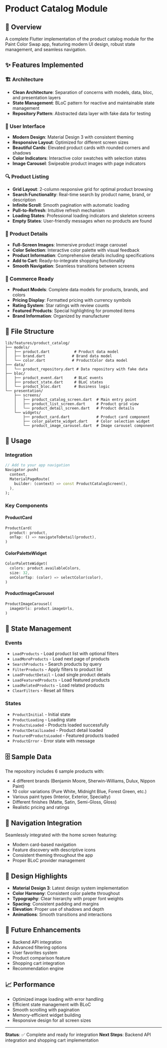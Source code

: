 # Product Catalog Module

## 📱 Overview
A complete Flutter implementation of the product catalog module for the Paint Color Swap app, featuring modern UI design, robust state management, and seamless navigation.

## ✨ Features Implemented

### 🏗️ Architecture
- **Clean Architecture**: Separation of concerns with models, data, bloc, and presentation layers
- **State Management**: BLoC pattern for reactive and maintainable state management
- **Repository Pattern**: Abstracted data layer with fake data for testing

### 🎨 User Interface
- **Modern Design**: Material Design 3 with consistent theming
- **Responsive Layout**: Optimized for different screen sizes
- **Beautiful Cards**: Elevated product cards with rounded corners and shadows
- **Color Indicators**: Interactive color swatches with selection states
- **Image Carousel**: Swipeable product images with page indicators

### 🔍 Product Listing
- **Grid Layout**: 2-column responsive grid for optimal product browsing
- **Search Functionality**: Real-time search by product name, brand, or description
- **Infinite Scroll**: Smooth pagination with automatic loading
- **Pull-to-Refresh**: Intuitive refresh mechanism
- **Loading States**: Professional loading indicators and skeleton screens
- **Empty States**: User-friendly messages when no products are found

### 📱 Product Details
- **Full-Screen Images**: Immersive product image carousel
- **Color Selection**: Interactive color palette with visual feedback
- **Product Information**: Comprehensive details including specifications
- **Add to Cart**: Ready-to-integrate shopping functionality
- **Smooth Navigation**: Seamless transitions between screens

### 🛒 Commerce Ready
- **Product Models**: Complete data models for products, brands, and colors
- **Pricing Display**: Formatted pricing with currency symbols
- **Rating System**: Star ratings with review counts
- **Featured Products**: Special highlighting for promoted items
- **Brand Information**: Organized by manufacturer

## 📂 File Structure

```
lib/features/product_catalog/
├── models/
│   ├── product.dart           # Product data model
│   ├── brand.dart            # Brand data model
│   └── color.dart            # ProductColor data model
├── data/
│   └── product_repository.dart # Data repository with fake data
├── bloc/
│   ├── product_event.dart     # BLoC events
│   ├── product_state.dart     # BLoC states
│   └── product_bloc.dart      # Business logic
└── presentation/
    ├── screens/
    │   ├── product_catalog_screen.dart  # Main entry point
    │   ├── product_list_screen.dart     # Product grid view
    │   └── product_detail_screen.dart   # Product details
    └── widgets/
        ├── product_card.dart            # Product card component
        ├── color_palette_widget.dart    # Color selection widget
        └── product_image_carousel.dart  # Image carousel component
```

## 🚀 Usage

### Integration
```dart
// Add to your app navigation
Navigator.push(
  context,
  MaterialPageRoute(
    builder: (context) => const ProductCatalogScreen(),
  ),
);
```

### Key Components

#### ProductCard
```dart
ProductCard(
  product: product,
  onTap: () => navigateToDetail(product),
)
```

#### ColorPaletteWidget
```dart
ColorPaletteWidget(
  colors: product.availableColors,
  size: 32,
  onColorTap: (color) => selectColor(color),
)
```

#### ProductImageCarousel
```dart
ProductImageCarousel(
  imageUrls: product.imageUrls,
)
```

## 🎯 State Management

### Events
- `LoadProducts` - Load product list with optional filters
- `LoadMoreProducts` - Load next page of products
- `SearchProducts` - Search products by query
- `FilterProducts` - Apply filters to product list
- `LoadProductDetail` - Load single product details
- `LoadFeaturedProducts` - Load featured products
- `LoadRelatedProducts` - Load related products
- `ClearFilters` - Reset all filters

### States
- `ProductInitial` - Initial state
- `ProductLoading` - Loading state
- `ProductsLoaded` - Products loaded successfully
- `ProductDetailLoaded` - Product detail loaded
- `FeaturedProductsLoaded` - Featured products loaded
- `ProductError` - Error state with message

## 🗄️ Sample Data
The repository includes 6 sample products with:
- 4 different brands (Benjamin Moore, Sherwin-Williams, Dulux, Nippon Paint)
- 10 color variations (Pure White, Midnight Blue, Forest Green, etc.)
- Various paint types (Interior, Exterior, Specialty)
- Different finishes (Matte, Satin, Semi-Gloss, Gloss)
- Realistic pricing and ratings

## 🔗 Navigation Integration
Seamlessly integrated with the home screen featuring:
- Modern card-based navigation
- Feature discovery with descriptive icons
- Consistent theming throughout the app
- Proper BLoC provider management

## 🎨 Design Highlights
- **Material Design 3**: Latest design system implementation
- **Color Harmony**: Consistent color palette throughout
- **Typography**: Clear hierarchy with proper font weights
- **Spacing**: Consistent padding and margins
- **Elevation**: Proper use of shadows and depth
- **Animations**: Smooth transitions and interactions

## 🔧 Future Enhancements
- Backend API integration
- Advanced filtering options
- User favorites system
- Product comparison feature
- Shopping cart integration
- Recommendation engine

## 📈 Performance
- Optimized image loading with error handling
- Efficient state management with BLoC
- Smooth scrolling with pagination
- Memory-efficient widget building
- Responsive design for all screen sizes

---

**Status**: ✅ Complete and ready for integration
**Next Steps**: Backend API integration and shopping cart implementation 